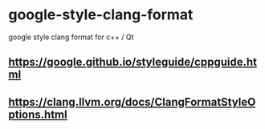 # google-style-clang-format
google style clang format  for c++ / Qt

## https://google.github.io/styleguide/cppguide.html
## https://clang.llvm.org/docs/ClangFormatStyleOptions.html
